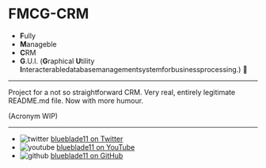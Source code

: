 # FMCG-CRM

-   **F**ully
-   **M**anageble
-   **C**RM
-   **G**.U.I. (**G**raphical **U**tility **I**nteracterabledatabasemanagementsystemforbusinessprocessing.) 🤡

---

Project for a not so straightforward CRM.
Very real, entirely legitimate README.md file.
Now with more humour.

(Acronym WIP)

---

-   ![twitter](https://abs.twimg.com/favicons/twitter.2.ico) [blueblade11 on Twitter](https://blueblade11.moe)
-   ![youtube](https://www.youtube.com/s/desktop/5737b328/img/favicon_32x32.png) [blueblade11 on YouTube](https://youtube.com/Blueblade11)
-   ![github](https://github.githubassets.com/favicons/favicon.svg) [blueblade11 on GitHub](https://blueblade11.com)

